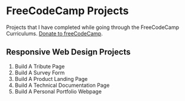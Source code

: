 # FreeCodeCamp Projects
Projects that I have completed while going through the FreeCodeCamp Curriculums.
[Donate to freeCodeCamp](https://donate.freecodecamp.org/).


## Responsive Web Design Projects
   1. Build A Tribute Page 
   2. Build A Survey Form
   3. Build A Product Landing Page
   4. Build A Technical Documentation Page
   5. Build A Personal Portfolio Webpage
   <!-- ![Alt text](/certifications/responsive-web-design.png?raw=true "Responsive Web Design Certification") -->
